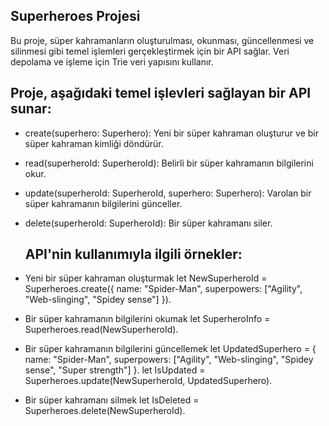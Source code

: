 ## Superheroes Projesi
Bu proje, süper kahramanların oluşturulması, okunması, güncellenmesi ve silinmesi gibi temel işlemleri gerçekleştirmek için bir API sağlar. Veri depolama ve işleme için Trie veri yapısını kullanır.

## Proje, aşağıdaki temel işlevleri sağlayan bir API sunar:

- create(superhero: Superhero): Yeni bir süper kahraman oluşturur ve bir süper kahraman kimliği döndürür.
- read(superheroId: SuperheroId): Belirli bir süper kahramanın bilgilerini okur.
- update(superheroId: SuperheroId, superhero: Superhero): Varolan bir süper kahramanın bilgilerini günceller.
- delete(superheroId: SuperheroId): Bir süper kahramanı siler.

  ## API'nin kullanımıyla ilgili örnekler:

- Yeni bir süper kahraman oluşturmak
let NewSuperheroId = Superheroes.create({
  name: "Spider-Man",
  superpowers: ["Agility", "Web-slinging", "Spidey sense"]
}).

- Bir süper kahramanın bilgilerini okumak
let SuperheroInfo = Superheroes.read(NewSuperheroId).

- Bir süper kahramanın bilgilerini güncellemek
let UpdatedSuperhero = {
  name: "Spider-Man",
  superpowers: ["Agility", "Web-slinging", "Spidey sense", "Super strength"]
}.
let IsUpdated = Superheroes.update(NewSuperheroId, UpdatedSuperhero).

- Bir süper kahramanı silmek
let IsDeleted = Superheroes.delete(NewSuperheroId).
